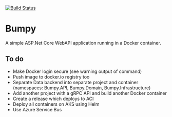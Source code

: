 [![Build Status](https://kadluba.visualstudio.com/Bumpy/_apis/build/status/ckadluba.Bumpy?branchName=master)](https://kadluba.visualstudio.com/Bumpy/_build/latest?definitionId=3&branchName=master)

# Bumpy
A simple ASP.Net Core WebAPI application running in a Docker container.

## To do
* Make Docker login secure (see warning output of command)
* Push image to docker.io registry too
* Separate Data backend into separate project and container (namespaces: Bumpy.API, Bumpy.Domain, Bumpy.Infrastructure)
* Add another project with a gRPC API and build another Docker container
* Create a release which deploys to ACI
* Deploy all containers on AKS using Helm
* Use Azure Service Bus
